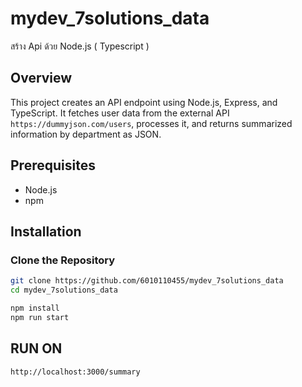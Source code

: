 # mydev_7solutions_data

สร้าง Api ด้วย Node.js ( Typescript )

## Overview

This project creates an API endpoint using Node.js, Express, and TypeScript. It fetches user data from the external API `https://dummyjson.com/users`, processes it, and returns summarized information by department as JSON.

## Prerequisites

- Node.js
- npm

## Installation

### Clone the Repository

```bash
git clone https://github.com/6010110455/mydev_7solutions_data
cd mydev_7solutions_data

npm install
npm run start
```

## RUN ON
`http://localhost:3000/summary`
